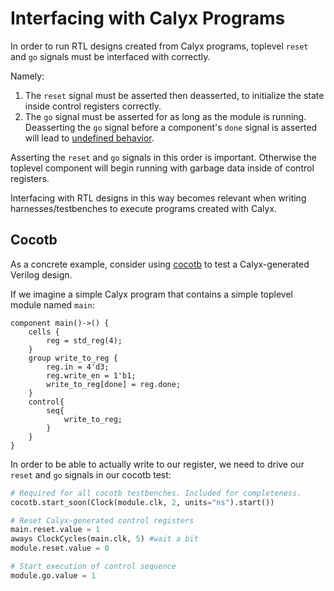 # Interfacing with Calyx Programs

In order to run RTL designs created from Calyx programs, toplevel `reset` and `go`
signals must be interfaced with correctly.

Namely:
1. The `reset` signal must be asserted then deasserted, to initialize the state inside
control registers correctly.
2. The `go` signal must be asserted for as long as the module is running. Deasserting
the `go` signal before a component's `done` signal is asserted will lead to
[undefined behavior][go-done].

Asserting the `reset` and `go` signals in this order is important. Otherwise the toplevel
component will begin running with garbage data inside of control registers.


Interfacing with RTL designs in this way becomes relevant when writing harnesses/testbenches
to execute programs created with Calyx.

## Cocotb

As a concrete example, consider using [cocotb][]
to test a Calyx-generated Verilog design.

If we imagine a simple Calyx program that contains a simple toplevel module named `main`:

```
component main()->() {
    cells {
        reg = std_reg(4);
    }
    group write_to_reg {
        reg.in = 4'd3;
        reg.write_en = 1'b1;
        write_to_reg[done] = reg.done;
    }
    control{
        seq{
            write_to_reg;
        }
    }
}
```

In order to be able to actually write to our register, we need to drive our `reset` and
`go` signals in our cocotb test:

```python
# Required for all cocotb testbenches. Included for completeness.
cocotb.start_soon(Clock(module.clk, 2, units="ns").start()) 

# Reset Calyx-generated control registers
main.reset.value = 1
aways ClockCycles(main.clk, 5) #wait a bit
module.reset.value = 0

# Start execution of control sequence
module.go.value = 1

```


[go-done]: ../lang/ref.md#the-go-done-interface
[cocotb]: https://www.cocotb.org/
